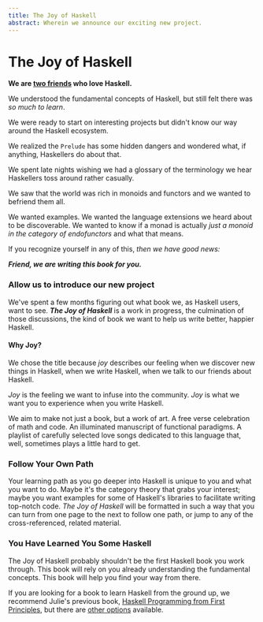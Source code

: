 ```yaml
---
title: The Joy of Haskell
abstract: Wherein we announce our exciting new project.
---
```

# The Joy of Haskell  

**We are <a href="/authors.html">two friends</a> who love Haskell.**

We understood the fundamental concepts of Haskell, but still felt there was *_so_ much to learn*. 

We were ready to start on interesting projects but didn't know our way around the Haskell ecosystem.

We realized the `Prelude` has some hidden dangers and wondered what, if anything, Haskellers do about that.

We spent late nights wishing we had a glossary of the terminology we hear Haskellers toss around rather casually.

We saw that the world was rich in monoids and functors and we wanted to befriend them all.

We wanted examples. We wanted the language extensions we heard about to be discoverable. We wanted to know if a monad is actually *just a monoid in the category of endofunctors* and what that means.

If you recognize yourself in any of this, _then we have good news:_

**_Friend, we are writing this book for you._**

### Allow us to introduce our new project

We've spent a few months figuring out what book we, as Haskell users, want to see. **_The Joy of Haskell_** is a work in progress, the culmination of those discussions, the kind of book we want to help us write better, happier Haskell.

#### Why Joy?  

We chose the title because *joy* describes our feeling when we discover new things in Haskell, when we write Haskell, when we talk to our friends about Haskell. 

*Joy* is the feeling we want to infuse into the community. *Joy* is what we want you to experience when you write Haskell.

We aim to make not just a book, but a work of art. A free verse celebration of math and code. An illuminated manuscript of functional paradigms. A playlist of carefully selected love songs dedicated to this language that, well, sometimes plays a little hard to get.

### Follow Your Own Path

Your learning path as you go deeper into Haskell is unique to you and what you want to do. Maybe it's the category theory that grabs your interest; maybe you want examples for some of Haskell's libraries to facilitate writing top-notch code. *The Joy of Haskell* will be formatted in such a way that you can turn from one page to the next to follow one path, or jump to any of the cross-referenced, related material. 

### You Have Learned You Some Haskell

The Joy of Haskell probably shouldn't be the first Haskell book you work through. This book will rely on you already understanding the fundamental concepts. This book will help you find your way from there. 

If you are looking for a book to learn Haskell from the ground up, we recommend Julie's previous book, [Haskell Programming from First Principles](http://haskellbook.com/), but there are [other options](https://haskell-lang.org/documentation) available.
